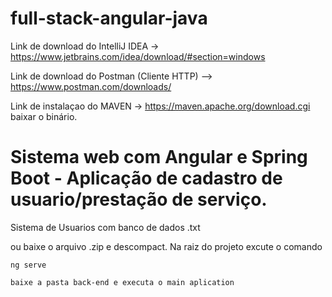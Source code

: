 # full-stack-angular-java

Link de download do IntelliJ IDEA -> https://www.jetbrains.com/idea/download/#section=windows

Link de download do Postman (Cliente HTTP)  --> https://www.postman.com/downloads/

Link de instalaçao do MAVEN -> https://maven.apache.org/download.cgi baixar o binário.

# Sistema web com Angular e Spring Boot - Aplicação de cadastro de usuario/prestação de serviço.
Sistema de Usuarios com banco de dados .txt<br>

ou baixe o arquivo .zip e descompact. Na raiz do projeto excute o comando
```
ng serve
```
```
baixe a pasta back-end e executa o main aplication
```
